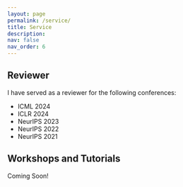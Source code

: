 ```yaml
---
layout: page
permalink: /service/
title: Service
description: 
nav: false
nav_order: 6
---
```


## Reviewer
I have served as a reviewer for the following conferences:
- ICML 2024
- ICLR 2024
- NeurIPS 2023
- NeurIPS 2022
- NeurIPS 2021

## Workshops and Tutorials
Coming Soon! 



